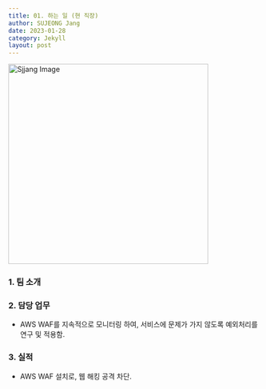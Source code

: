 ```yaml
---
title: 01. 하는 일 (현 직장)
author: SUJEONG Jang
date: 2023-01-28
category: Jekyll
layout: post
---
```

<img src="../../../assets/gitbook/images/retail.jpg" alt="Sjjang Image" style="width:400px;">

### 1. 팀 소개

### 2. 담당 업무
- AWS WAF를 지속적으로 모니터링 하여, 서비스에 문제가 가지 않도록 예외처리를 연구 및 적용함.

### 3. 실적
- AWS WAF 설치로, 웹 해킹 공격 차단.



